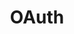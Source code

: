---
title: "OAuth"
linkTitle: "OAuth"
description: "Data types used for authentication via OAuth when working with HTTP."
weight: 1
---